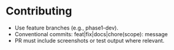 ﻿# Contributing
- Use feature branches (e.g., phase1-dev).
- Conventional commits: feat|fix|docs|chore(scope): message
- PR must include screenshots or test output where relevant.

